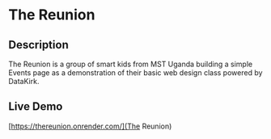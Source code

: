 # The Reunion

## Description
The Reunion is a group of smart kids from MST Uganda building a simple Events page as a demonstration of their basic web design class powered by DataKirk. 

## Live Demo
[https://thereunion.onrender.com/](The Reunion)